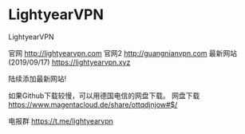 # LightyearVPN
LightyearVPN

官网 http://lightyearvpn.com
官网2 http://guangnianvpn.com
最新网站(2019/09/17) https://lightyearvpn.xyz

陆续添加最新网站!

如果Github下载较慢，可以用德国电信的网盘下载。
网盘下载 https://www.magentacloud.de/share/ottqdjnjow#$/

电报群 https://t.me/lightyearvpn
